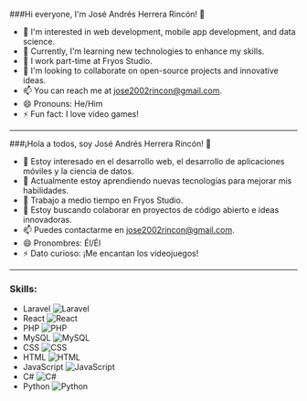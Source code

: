 
###Hi everyone, I'm José Andrés Herrera Rincón! 👋

- 👀 I'm interested in web development, mobile app development, and data science.
- 🌱 Currently, I'm learning new technologies to enhance my skills.
- 💼 I work part-time at Fryos Studio.
- 💞️ I'm looking to collaborate on open-source projects and innovative ideas.
- 📫 You can reach me at jose2002rincon@gmail.com.
- 😄 Pronouns: He/Him
- ⚡ Fun fact: I love video games!

---


###¡Hola a todos, soy José Andrés Herrera Rincón! 👋

- 👀 Estoy interesado en el desarrollo web, el desarrollo de aplicaciones móviles y la ciencia de datos.
- 🌱 Actualmente estoy aprendiendo nuevas tecnologías para mejorar mis habilidades.
- 💼 Trabajo a medio tiempo en Fryos Studio.
- 💞️ Estoy buscando colaborar en proyectos de código abierto e ideas innovadoras.
- 📫 Puedes contactarme en jose2002rincon@gmail.com.
- 😄 Pronombres: Él/Él
- ⚡ Dato curioso: ¡Me encantan los videojuegos!

---

### Skills:

- Laravel ![Laravel](https://img.shields.io/badge/-Laravel-FF2D20?logo=laravel&logoColor=white)
- React ![React](https://img.shields.io/badge/-React-61DAFB?logo=react&logoColor=white)
- PHP ![PHP](https://img.shields.io/badge/-PHP-777BB4?logo=php&logoColor=white)
- MySQL ![MySQL](https://img.shields.io/badge/-MySQL-4479A1?logo=mysql&logoColor=white)
- CSS ![CSS](https://img.shields.io/badge/-CSS-1572B6?logo=css3&logoColor=white)
- HTML ![HTML](https://img.shields.io/badge/-HTML-E34F26?logo=html5&logoColor=white)
- JavaScript ![JavaScript](https://img.shields.io/badge/-JavaScript-F7DF1E?logo=javascript&logoColor=black)
- C# ![C#](https://img.shields.io/badge/-C%23-239120?logo=c-sharp&logoColor=white)
- Python ![Python](https://img.shields.io/badge/-Python-3776AB?logo=python&logoColor=white)
